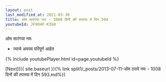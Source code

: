 ```yaml
---
layout: post
last_modified_at: 2021-03-30
title: ओम सारंगया नमः - 1008 दिनों की तपस्या में दिन 594
youtubeId: JF9O4F-K3b0
---
```

 
 
 ओम सारंगया नमः  
 
 -  ज्याचे अवयव परिपूर्ण आहेत 
 
  
 
  
 
 
 
 
 
 


{% include youtubePlayer.html id=page.youtubeId %}
 
[Next]({{ site.baseurl }}{% link  split1/_posts/2013-07-11-ओम ठरावे नमः - 1008 दिनों की तपस्या में दिन 593.md%})
 
